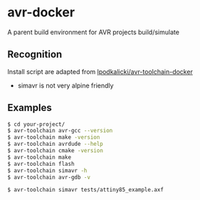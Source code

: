 # avr-docker
A parent build environment for AVR projects build/simulate


## Recognition
Install script are adapted from [lpodkalicki/avr-toolchain-docker](https://github.com/lpodkalicki/avr-toolchain-docker)
* simavr is not very alpine friendly

## Examples
```sh
$ cd your-project/
$ avr-toolchain avr-gcc --version
$ avr-toolchain make -version
$ avr-toolchain avrdude --help
$ avr-toolchain cmake -version
$ avr-toolchain make
$ avr-toolchain flash
$ avr-toolchain simavr -h
$ avr-toolchain avr-gdb -v

$ avr-toolchain simavr tests/attiny85_example.axf
```